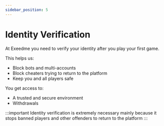 ```yaml
---
sidebar_position: 5
---
```


# Identity Verification

At Exeedme you need to verify your identity after you play your first game.

This helps us:

- Block bots and multi-accounts
- Block cheaters trying to return to the platform
- Keep you and all players safe

You get access to:

- A trusted and secure environment
- Withdrawals

:::important
Identity verification is extremely necessary mainly because it stops banned
players and other offenders to return to the platform
:::
